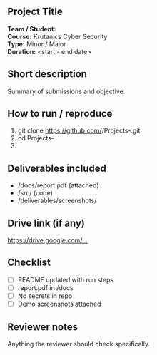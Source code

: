 ## Project Title
**Team / Student:**  
**Course:** Krutanics Cyber Security  
**Type:** Minor / Major  
**Duration:** <start - end date>

## Short description
Summary of submissions and objective.

## How to run / reproduce
1. git clone https://github.com/<your-username>/Projects-.git
2. cd Projects-
3. <commands to run>

## Deliverables included
- /docs/report.pdf (attached)
- /src/ (code)
- /deliverables/screenshots/

## Drive link (if any)
<https://drive.google.com/...>

## Checklist
- [ ] README updated with run steps
- [ ] report.pdf in /docs
- [ ] No secrets in repo
- [ ] Demo screenshots attached

## Reviewer notes
Anything the reviewer should check specifically.
